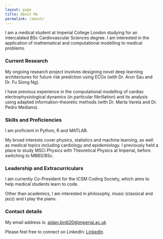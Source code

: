 ```yaml
---
layout: page
title: About Me
permalink: /about/
---
```


I am a medical student at Imperial College London studying for an intercalated BSc Cardiovascular Sciences degree. I am interested in the application of mathematical and computational modelling to medical problems.

### Current Research

My ongoing research project involves designing novel deep learning architectures for future risk prediction using ECGs (with Dr. Arun Sau and Dr. Fu Siong Ng).


I have previous experience in the computational modelling of cardiac electrophysiological dynamics (in particular fibrillation) and its analysis using adapted information-theoretic methods (with Dr. Marta Varela and Dr. Pedro Mediano).

### Skills and Proficiencies

I am proficient in Python, R and MATLAB.

My broad interests cover physics, statistics and machine learning, as well as medical topics including cardiology and epidemiology. I previously held a place to study MSCi Physics with Theoretical Physics at Imperial, before switching to MBBS/BSc.

### Leadership and Extracurriculars

I am currently Co-President for the ICSM Coding Society, which aims to help medical students learn to code.


Other than academics, I am interested in philosophy, music (classical and jazz) and I play the piano.


### Contact details

My email address is: aidan.birdi20@imperial.ac.uk

Please feel free to connect on LinkedIn: [LinkedIn](https://www.linkedin.com/in/aidan-birdi-7ba231187/)
